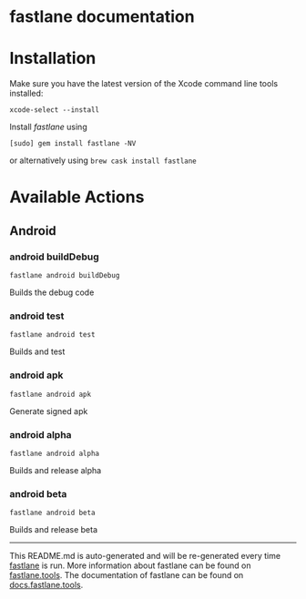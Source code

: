 fastlane documentation
================
# Installation

Make sure you have the latest version of the Xcode command line tools installed:

```
xcode-select --install
```

Install _fastlane_ using
```
[sudo] gem install fastlane -NV
```
or alternatively using `brew cask install fastlane`

# Available Actions
## Android
### android buildDebug
```
fastlane android buildDebug
```
Builds the debug code
### android test
```
fastlane android test
```
Builds and test
### android apk
```
fastlane android apk
```
Generate signed apk
### android alpha
```
fastlane android alpha
```
Builds and release alpha
### android beta
```
fastlane android beta
```
Builds and release beta

----

This README.md is auto-generated and will be re-generated every time [fastlane](https://fastlane.tools) is run.
More information about fastlane can be found on [fastlane.tools](https://fastlane.tools).
The documentation of fastlane can be found on [docs.fastlane.tools](https://docs.fastlane.tools).
